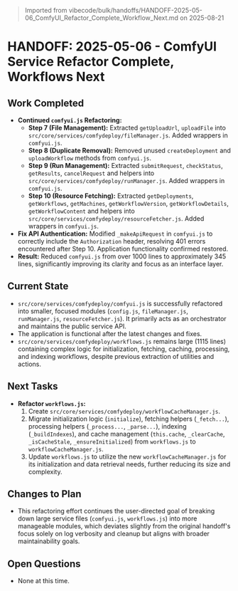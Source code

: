 > Imported from vibecode/bulk/handoffs/HANDOFF-2025-05-06_ComfyUI_Refactor_Complete_Workflow_Next.md on 2025-08-21

# HANDOFF: 2025-05-06 - ComfyUI Service Refactor Complete, Workflows Next

## Work Completed

*   **Continued `comfyui.js` Refactoring:**
    *   **Step 7 (File Management):** Extracted `getUploadUrl`, `uploadFile` into `src/core/services/comfydeploy/fileManager.js`. Added wrappers in `comfyui.js`.
    *   **Step 8 (Duplicate Removal):** Removed unused `createDeployment` and `uploadWorkflow` methods from `comfyui.js`.
    *   **Step 9 (Run Management):** Extracted `submitRequest`, `checkStatus`, `getResults`, `cancelRequest` and helpers into `src/core/services/comfydeploy/runManager.js`. Added wrappers in `comfyui.js`.
    *   **Step 10 (Resource Fetching):** Extracted `getDeployments`, `getWorkflows`, `getMachines`, `getWorkflowVersion`, `getWorkflowDetails`, `getWorkflowContent` and helpers into `src/core/services/comfydeploy/resourceFetcher.js`. Added wrappers in `comfyui.js`.
*   **Fix API Authentication:** Modified `_makeApiRequest` in `comfyui.js` to correctly include the `Authorization` header, resolving 401 errors encountered after Step 10. Application functionality confirmed restored.
*   **Result:** Reduced `comfyui.js` from over 1000 lines to approximately 345 lines, significantly improving its clarity and focus as an interface layer.

## Current State

*   `src/core/services/comfydeploy/comfyui.js` is successfully refactored into smaller, focused modules (`config.js`, `fileManager.js`, `runManager.js`, `resourceFetcher.js`). It primarily acts as an orchestrator and maintains the public service API.
*   The application is functional after the latest changes and fixes.
*   `src/core/services/comfydeploy/workflows.js` remains large (1115 lines) containing complex logic for initialization, fetching, caching, processing, and indexing workflows, despite previous extraction of utilities and actions.

## Next Tasks

*   **Refactor `workflows.js`:**
    1.  Create `src/core/services/comfydeploy/workflowCacheManager.js`.
    2.  Migrate initialization logic (`initialize`), fetching helpers (`_fetch...`), processing helpers (`_process...`, `_parse...`), indexing (`_buildIndexes`), and cache management (`this.cache`, `_clearCache`, `_isCacheStale`, `_ensureInitialized`) from `workflows.js` to `workflowCacheManager.js`.
    3.  Update `workflows.js` to utilize the new `workflowCacheManager.js` for its initialization and data retrieval needs, further reducing its size and complexity.

## Changes to Plan

*   This refactoring effort continues the user-directed goal of breaking down large service files (`comfyui.js`, `workflows.js`) into more manageable modules, which deviates slightly from the original handoff's focus solely on log verbosity and cleanup but aligns with broader maintainability goals.

## Open Questions

*   None at this time. 